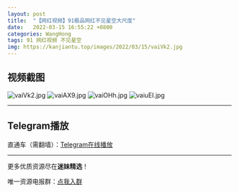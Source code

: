 ```yaml
---
layout: post
title:  "【网红视频】91极品网红不见星空大尺度"
date:   2022-03-15 16:55:22 +0800
categories: WangHong
tags: 91 网红视频 不见星空
img: https://kanjiantu.top/images/2022/03/15/vaiVk2.jpg
---
```



## 视频截图

![vaiVk2.jpg](https://kanjiantu.top/images/2022/03/15/vaiVk2.jpg)
![vaiAX9.jpg](https://kanjiantu.top/images/2022/03/15/vaiAX9.jpg)
![vaiOHh.jpg](https://kanjiantu.top/images/2022/03/15/vaiOHh.jpg)
![vaiuEI.jpg](https://kanjiantu.top/images/2022/03/15/vaiuEI.jpg)

* * *
## Telegram播放

直通车（需翻墙）：[Telegram在线播放](https://t.me/mimeijingxuan/47)

* * *
更多优质资源尽在**迷妹精选**！

唯一资源电报群：[点我入群](https://t.me/mimeijingxuan)


